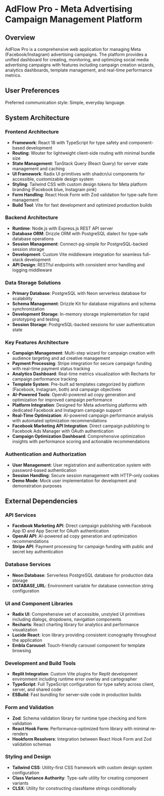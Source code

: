 # AdFlow Pro - Meta Advertising Campaign Management Platform

## Overview

AdFlow Pro is a comprehensive web application for managing Meta (Facebook/Instagram) advertising campaigns. The platform provides a unified dashboard for creating, monitoring, and optimizing social media advertising campaigns with features including campaign creation wizards, analytics dashboards, template management, and real-time performance metrics.

## User Preferences

Preferred communication style: Simple, everyday language.

## System Architecture

### Frontend Architecture
- **Framework**: React 18 with TypeScript for type safety and component-based development
- **Routing**: Wouter for lightweight client-side routing with minimal bundle size
- **State Management**: TanStack Query (React Query) for server state management and caching
- **UI Framework**: Radix UI primitives with shadcn/ui components for accessible, customizable design system
- **Styling**: Tailwind CSS with custom design tokens for Meta platform branding (Facebook blue, Instagram pink)
- **Form Handling**: React Hook Form with Zod validation for type-safe form management
- **Build Tool**: Vite for fast development and optimized production builds

### Backend Architecture
- **Runtime**: Node.js with Express.js REST API server
- **Database ORM**: Drizzle ORM with PostgreSQL dialect for type-safe database operations
- **Session Management**: Connect-pg-simple for PostgreSQL-backed session storage
- **Development**: Custom Vite middleware integration for seamless full-stack development
- **API Design**: RESTful endpoints with consistent error handling and logging middleware

### Data Storage Solutions
- **Primary Database**: PostgreSQL with Neon serverless database for scalability
- **Schema Management**: Drizzle Kit for database migrations and schema synchronization
- **Development Storage**: In-memory storage implementation for rapid prototyping and testing
- **Session Storage**: PostgreSQL-backed sessions for user authentication state

### Key Features Architecture
- **Campaign Management**: Multi-step wizard for campaign creation with audience targeting and ad creative management
- **Payment Processing**: Stripe integration for secure campaign funding with real-time payment status tracking
- **Analytics Dashboard**: Real-time metrics visualization with Recharts for campaign performance tracking
- **Template System**: Pre-built ad templates categorized by platform (Facebook, Instagram, both) and campaign objectives
- **AI-Powered Tools**: OpenAI-powered ad copy generation and optimization for improved campaign performance
- **Platform Integration**: Designed for Meta advertising platforms with dedicated Facebook and Instagram campaign support
- **Real-Time Optimization**: AI-powered campaign performance analysis with automated optimization recommendations
- **Facebook Marketing API Integration**: Direct campaign publishing to Facebook Ads Manager with OAuth authentication
- **Campaign Optimization Dashboard**: Comprehensive optimization insights with performance scoring and actionable recommendations

### Authentication and Authorization
- **User Management**: User registration and authentication system with password-based authentication
- **Session Handling**: Secure session management with HTTP-only cookies
- **Demo Mode**: Mock user implementation for development and demonstration purposes

## External Dependencies

### API Services
- **Facebook Marketing API**: Direct campaign publishing with Facebook App ID and App Secret for OAuth authentication
- **OpenAI API**: AI-powered ad copy generation and optimization recommendations
- **Stripe API**: Payment processing for campaign funding with public and secret key authentication

### Database Services
- **Neon Database**: Serverless PostgreSQL database for production data storage
- **DATABASE_URL**: Environment variable for database connection string configuration

### UI and Component Libraries
- **Radix UI**: Comprehensive set of accessible, unstyled UI primitives including dialogs, dropdowns, navigation components
- **Recharts**: React charting library for analytics and performance visualization
- **Lucide React**: Icon library providing consistent iconography throughout the application
- **Embla Carousel**: Touch-friendly carousel component for template browsing

### Development and Build Tools
- **Replit Integration**: Custom Vite plugins for Replit development environment including runtime error overlay and cartographer
- **TypeScript**: Full TypeScript configuration for type safety across client, server, and shared code
- **ESBuild**: Fast bundling for server-side code in production builds

### Form and Validation
- **Zod**: Schema validation library for runtime type checking and form validation
- **React Hook Form**: Performance-optimized form library with minimal re-renders
- **Hookform Resolvers**: Integration between React Hook Form and Zod validation schemas

### Styling and Design
- **Tailwind CSS**: Utility-first CSS framework with custom design system configuration
- **Class Variance Authority**: Type-safe utility for creating component variants
- **CLSX**: Utility for constructing className strings conditionally